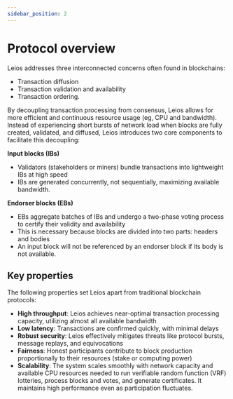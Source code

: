 ```yaml
---
sidebar_position: 2
---
```


# Protocol overview

Leios addresses three interconnected concerns often found in blockchains:

- Transaction diffusion
- Transaction validation and availability
- Transaction ordering.

By decoupling transaction processing from consensus, Leios allows for more
efficient and continuous resource usage (eg, CPU and bandwidth). Instead of
experiencing short bursts of network load when blocks are fully created,
validated, and diffused, Leios introduces two core components to facilitate this
decoupling:

**Input blocks (IBs)**

- Validators (stakeholders or miners) bundle transactions into lightweight IBs
  at high speed
- IBs are generated concurrently, not sequentially, maximizing available
  bandwidth.

**Endorser blocks (EBs)**

- EBs aggregate batches of IBs and undergo a two-phase voting process to certify
  their validity and availability
- This is necessary because blocks are divided into two parts: headers and
  bodies
- An input block will not be referenced by an endorser block if its body is not
  available.

## Key properties

The following properties set Leios apart from traditional blockchain protocols:

- **High throughput**: Leios achieves near-optimal transaction processing
  capacity, utilizing almost all available bandwidth
- **Low latency**: Transactions are confirmed quickly, with minimal delays
- **Robust security**: Leios effectively mitigates threats like protocol bursts,
  message replays, and equivocations
- **Fairness**: Honest participants contribute to block production
  proportionally to their resources (stake or computing power)
- **Scalability**: The system scales smoothly with network capacity and
  available CPU resources needed to run verifiable random function (VRF)
  lotteries, process blocks and votes, and generate certificates. It maintains
  high performance even as participation fluctuates.
